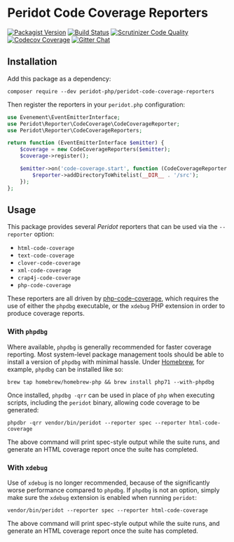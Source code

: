 # Peridot Code Coverage Reporters

[![Packagist Version](https://img.shields.io/packagist/v/peridot-php/peridot-code-coverage-reporters.svg?style=flat-square "Packagist Version")](https://packagist.org/packages/peridot-php/peridot-code-coverage-reporters)
[![Build Status](https://img.shields.io/travis/peridot-php/peridot-code-coverage-reporters/master.svg?style=flat-square "Build Status")](https://travis-ci.org/peridot-php/peridot-code-coverage-reporters)
[![Scrutinizer Code Quality](https://img.shields.io/scrutinizer/g/peridot-php/peridot-code-coverage-reporters.svg?style=flat-square "Scrutinizer Code Quality")](https://scrutinizer-ci.com/g/peridot-php/peridot-code-coverage-reporters/?branch=master)
[![Codecov Coverage](https://img.shields.io/codecov/c/github/peridot-php/peridot-code-coverage-reporters/master.svg?style=flat-square "Codecov Coverage")](https://codecov.io/gh/peridot-php/peridot-code-coverage-reporters)
[![Gitter Chat](https://img.shields.io/gitter/room/peridot-php/lobby.svg?style=flat-square "Gitter Chat")](https://gitter.im/peridot-php/lobby)

## Installation

Add this package as a dependency:

    composer require --dev peridot-php/peridot-code-coverage-reporters

Then register the reporters in your `peridot.php` configuration:

```php
use Evenement\EventEmitterInterface;
use Peridot\Reporter\CodeCoverage\CodeCoverageReporter;
use Peridot\Reporter\CodeCoverageReporters;

return function (EventEmitterInterface $emitter) {
    $coverage = new CodeCoverageReporters($emitter);
    $coverage->register();

    $emitter->on('code-coverage.start', function (CodeCoverageReporter $reporter) {
        $reporter->addDirectoryToWhitelist(__DIR__ . '/src');
    });
};
```

## Usage

This package provides several *Peridot* reporters that can be used via the
`--reporter` option:

- `html-code-coverage`
- `text-code-coverage`
- `clover-code-coverage`
- `xml-code-coverage`
- `crap4j-code-coverage`
- `php-code-coverage`

These reporters are all driven by [php-code-coverage], which requires the use of
either the `phpdbg` executable, or the `xdebug` PHP extension in order to
produce coverage reports.

### With `phpdbg`

Where available, `phpdbg` is generally recommended for faster coverage
reporting. Most system-level package management tools should be able to install
a version of `phpdbg` with minimal hassle. Under [Homebrew], for example,
`phpdbg` can be installed like so:

    brew tap homebrew/homebrew-php && brew install php71 --with-phpdbg

Once installed, `phpdbg -qrr` can be used in place of `php` when executing
scripts, including the `peridot` binary, allowing code coverage to be generated:

    phpdbr -qrr vendor/bin/peridot --reporter spec --reporter html-code-coverage

The above command will print spec-style output while the suite runs, and
generate an HTML coverage report once the suite has completed.

### With `xdebug`

Use of `xdebug` is no longer recommended, because of the significantly worse
performance compared to `phpdbg`. If `phpdbg` is not an option, simply make sure
the `xdebug` extension is enabled when running `peridot`:

    vendor/bin/peridot --reporter spec --reporter html-code-coverage

The above command will print spec-style output while the suite runs, and
generate an HTML coverage report once the suite has completed.

[homebrew]: https://brew.sh/
[php-code-coverage]: https://github.com/sebastianbergmann/php-code-coverage
